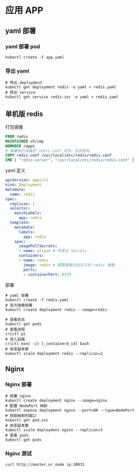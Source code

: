 # 应用 APP


## yaml 部署

### yaml 部署 pod
```shell
kubectl create -f app.yaml
```

### 导出 yaml
```shell
# 导出 deployment
kubectl get deployment redis -o yaml > redis.yaml
# 导出 service
kubectl get service redis-svc -o yaml > redis.yaml
```



## 单机版 redis

打包镜像
```dockerfile
FROM redis
MAINTAINER shrimp
WORKDIR /apps
# 需要自行准备好 redis.conf 文件。包含密码
COPY redis.conf /usr/local/etc/redis/redis.conf
CMD [ "redis-server", "/usr/local/etc/redis/redis.conf" ]
```

yaml 定义
```yaml
apiVersion: apps/v1
kind: Deployment
metadata:
  name: redis
spec:
  replicas: 1
  selector:
    matchLabels:
      app: redis
  template:
    metadata:
      labels:
        app: redis
    spec:
      imagePullSecrets:
      - name: aliyun # 阿里云 Secrets
      containers:
      - name: redis
        image: redis # 需要更换为自定义的 redis 镜像
        ports:
        - containerPort: 6379
```

部署
```shell
# yaml 部署
kubectl create -f redis.yaml
# 官方镜像部署
kubectl create deployment redis --image=redis

# 查看状态
kubectl get pods
# 查看进程
crictl ps
# 进入容器
crictl exec -it [_containerd_id] bash
# 改变副本数
kubectl scale deployment redis --replicas=2
```




## Nginx

### Nginx 部署

```shell
# 部署 nginx
kubectl create deployment nginx --image=nginx
# 配置 NodePort 映射
kubectl expose deployment nginx --port=80 --type=NodePort
# 获取映射的端口
kubectl get pod,svc
# 改变副本数
kubectl scale deployment nginx --replicas=3
# 查看 pods
kubectl get pods
```

### Nginx 测试

```shell
curl http://master_or_node ip:30931
```


